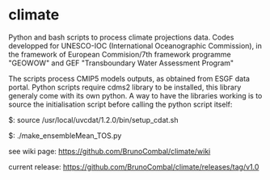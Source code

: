 climate
=======

Python and bash scripts to process climate projections data.
Codes developped for UNESCO-IOC (International Oceanographic Commission), in the framework of European Commision/7th framework programme "GEOWOW" and GEF "Transboundary Water Assessment Program"

The scripts process CMIP5 models outputs, as obtained from ESGF data portal.
Python scripts require cdms2 library to be installed, this library generaly come with its own python. A way to have the libraries working is to source the initialisation script before calling the python script itself:

$: source /usr/local/uvcdat/1.2.0/bin/setup_cdat.sh

$: ./make_ensembleMean_TOS.py

see wiki page:
https://github.com/BrunoCombal/climate/wiki

current release:
https://github.com/BrunoCombal/climate/releases/tag/v1.0